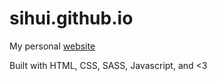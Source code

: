 # sihui.github.io
My personal [website](http://www.sihui.me)

Built with HTML, CSS, SASS, Javascript, and <3

